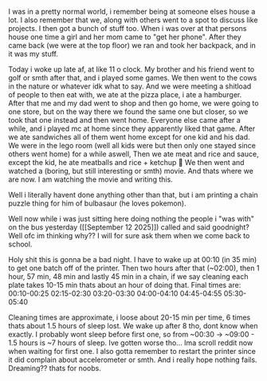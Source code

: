 I was in a pretty normal world, i remember being at someone elses house a lot. I also remember that we, along with others went to a spot to discuss like projects. I then got a bunch of stuff too. When i was over at that persons house one time a girl and her mom came to "get her phone". After they came back (we were at the top floor) we ran and took her backpack, and in it was my stuff.

Today i woke up late af, at like 11 o clock. My brother and his friend went to golf or smth after that, and i played some games. We then went to the cows in the nature or whatever idk what to say. And we were meeting a shitload of people to then eat with, we ate at the pizza place, i ate a hamburger. After that me and my dad went to shop and then go home, we were going to one store, but on the way there we found the same one but closer, so we took that one instead and then went home. Everyone else came after a while, and i played mc at home since they apparently liked that game. After we ate sandwiches all of them went home except for one kid and his dad. We were in the lego room (well all kids were but then only one stayed since others went home) for a while aswell, Then we ate meat and rice and sauce, except the kid, he ate meatballs and rice + ketchup 🤢
We then went and watched a (boring, but still interesting or smth) movie. And thats where we are now. I am watching the movie and writing this.

Well i literally havent done anything other than that, but i am printing a chain puzzle thing for him of bulbasaur (he loves pokemon).

Well now while i was just sitting here doing nothing the people i "was with" on the bus yesterday ([[September 12 2025]]) called and said goodnight? Well ofc im thinking why?? I will for sure ask them when we come back to school.

Holy shit this is gonna be a bad night. I have to wake up at 00:10 (in 35 min) to get one batch off of the printer. Then two hours after that (~02:00), then 1 hour, 57 min, 48 min and lastly 45 min in a chain, if we say cleaning each plate takes 10-15 min thats about an hour of doing that. Final times are:
00:10-00:25
02:15-02:30
03:20-03:30
04:00-04:10
04:45-04:55
05:30-05:40

Cleaning times are approximate, i loose about 20-15 min per time, 6 times thats about 1.5 hours of sleep lost. We wake up after 8 tho, dont know when exactly. I probably wont sleep before first one, so from ~00:30 → ~09:00 - 1.5 hours is ~7 hours of sleep. Ive gotten worse tho... Ima scroll reddit now when waiting for first one.
I also gotta remember to restart the printer since it did complain about accelerometer or smth. And i really hope nothing fails. Dreaming?? thats for noobs.